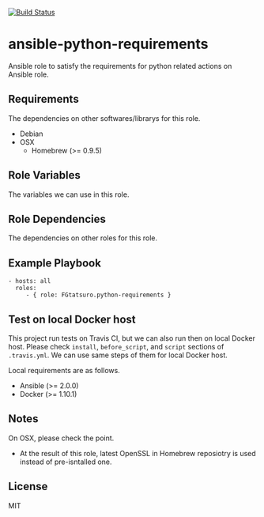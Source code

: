 [![Build Status](https://travis-ci.org/FGtatsuro/ansible-python-requirements.svg?branch=master)](https://travis-ci.org/FGtatsuro/ansible-python-requirements)

ansible-python-requirements
====================================

Ansible role to satisfy the requirements for python related actions on Ansible role.

Requirements
------------

The dependencies on other softwares/librarys for this role.

- Debian
- OSX
  - Homebrew (>= 0.9.5)

Role Variables
--------------

The variables we can use in this role.

Role Dependencies
-----------------

The dependencies on other roles for this role.

Example Playbook
----------------

    - hosts: all
      roles:
         - { role: FGtatsuro.python-requirements }

Test on local Docker host
-------------------------

This project run tests on Travis CI, but we can also run then on local Docker host.
Please check `install`, `before_script`, and `script` sections of `.travis.yml`.
We can use same steps of them for local Docker host.

Local requirements are as follows.

- Ansible (>= 2.0.0)
- Docker (>= 1.10.1)

Notes
-----

On OSX, please check the point.

- At the result of this role, latest OpenSSL in Homebrew reposiotry is used instead of pre-isntalled one.

License
-------

MIT
